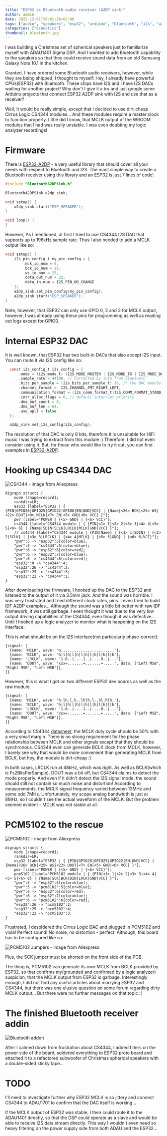 ```yaml
---
title: "ESP32 as Bluetooth audio receiver (A2DP sink)"
author: admin
date: 2022-12-01T20:01:28+02:00
tags: ["audio", "speakers", "esp32", "arduino", "bluetooth", "i2s", "a2dp"]
categories: ["acoustics"]
thumbnail: bluetooth.jpg
---
```


I was building a Christmas set of spherical speakers just to familiarize myself with ADAU1401 Sigma DSP. And I wanted to add Bluetooth
capability to the speakers so that they could receive sound data from an old Samsung Galaxy Note 10.1 in the kitchen.

Granted, I have ordered some Bluetooth audio receivers, however, while they are being shipped, I thought to myself: Hey, I already have 
powerful CPUs(ESP32) with Bluetooth. These chips have I2S and I have I2S DACs waiting for another project! Why don't I give it a try and just google
some Arduino projects that connect ESP32 A2DP sink with I2S and use that as a receiver?

Well, It would be really simple, except that I decided to use dirt-cheap Cirrus Logic CS4344 modules... And these modules require a master clock to function properly.
Little did I know, that MCLK output of the WROOM modules that I had was really unstable. I was even doubting my logic analyzer recordings!

# Firmware

There is [ESP32-A2DP](https://github.com/pschatzmann/ESP32-A2DP) - a very useful library that should cover all your needs with respect to Bluetooth and I2S. The most simple way to
create a Bluetooth receiver using this library and an ESP32 is just 7 lines of code!

```c
#include "BluetoothA2DPSink.h"

BluetoothA2DPSink a2dp_sink;

void setup() {
    a2dp_sink.start("ESP_SPEAKER");
}

void loop() {
}
```

However, As I mentioned, at first I tried to use CS4344 I2S DAC that supports up to 196kHz sample rate. Thus I also needed to add a MCLK output like so:

```c
void setup() {
    i2s_pin_config_t my_pin_config = {
        .mck_io_num = 0,
        .bck_io_num = 26,
        .ws_io_num = 25,
        .data_out_num = 22,
        .data_in_num = I2S_PIN_NO_CHANGE
    };
    a2dp_sink.set_pin_config(my_pin_config);
    a2dp_sink.start("ESP_SPEAKER");
}
```

Note, however, that ESP32 can only use GPIO 0, 2 and 3 for MCLK output, however, I was already using these pins for programming as well as reading out logs except for GPIO0.

# Internal ESP32 DAC

It is well known, that ESP32 has two built-in DACs that also accept I2S input. You can route it via I2S config like so:

```c
  const i2s_config_t i2s_config = {
      .mode = (i2s_mode_t) (I2S_MODE_MASTER | I2S_MODE_TX | I2S_MODE_DAC_BUILT_IN),
      .sample_rate = 44100, // corrected by info from bluetooth
      .bits_per_sample = (i2s_bits_per_sample_t) 16, /* the DAC module will only take the 8bits from MSB */
      .channel_format =  I2S_CHANNEL_FMT_RIGHT_LEFT,
      .communication_format = (i2s_comm_format_t)I2S_COMM_FORMAT_STAND_MSB,
      .intr_alloc_flags = 0, // default interrupt priority
      .dma_buf_count = 8,
      .dma_buf_len = 64,
      .use_apll = false
  };

  a2dp_sink.set_i2s_config(i2s_config);
```

The resolution of that DAC is only 8 bits, therefore it is unsuitable for HiFi music I was trying to extract from this module :)
Therefore, I did not even consider using it. But, for those who would like to try it out, you can find examples in [ESP32-A2DP](https://github.com/pschatzmann/ESP32-A2DP).

# Hooking up CS4344 DAC

![CS4344 - image from Aliexpress](cs4344.jpg)

```viz-dot
digraph structs {
    node [shape=record];
    rankdir=LR;
    esp32 [label="ESP32 | { {PIN|GPIO26|GPIO25|GPIO22|GPIO0|EN|GND|VCC} | {Name|<26> BCK|<25> WS|<22> DOUT|<0> MCLK|<7> EN|<5> GND|<6> VCC} }"];
    pwr [label="POWER | {<5> GND} | {<6> VCC}"];
    cs4344 [label="CS4344 module | { {PIN|<1> 1|<2> 2|<3> 3|<4> 4|<5> 5|<6> 6} | {Name|SDIN|SCLK|LRCLK|MCLK|GND|VCC} }"];
    // cs4344 [label="CS4344 module | {PIN|Name} | {<1> 1|SDIN} | {<2> 2|SCLK} | {<3> 3|LRCLK} | {<4> 4|MCLK} | {<5> 5|GND} | {<6> 6|VCC}"];
    "pwr":5 -> "esp32":5[color=blue];
    "pwr":5 -> "cs4344":5[color=blue];
    "pwr":6 -> "esp32":6[color=red];
    "pwr":6 -> "esp32":7[color=blue];
    "pwr":6 -> "cs4344":6[color=red];
    "esp32":0 -> "cs4344":4;
    "esp32":26 -> "cs4344":2;
    "esp32":25 -> "cs4344":3;
    "esp32":22 -> "cs4344":1;
}
```

After downloading the firmware, I hooked up the DAC to the ESP32 and listened to the output of it via 3.5mm jack. And the sound was horrible. I was very frustrated and tried different clock rates, pins. I even tried to build IDF A2DP examples... Although the sound was a little bit better with raw IDF framework, it was still garbage. I even thought it was due to the very low output driving capabilities of the CS4344, even though it was defective... Until I hooked up a logic analyzer to monitor what is happening on the I2S interface.

This is what should be on the I2S interface(not particularly phase-correct):

```wave
{signal: [
  {name: 'MCLK', wave: 'n........................'},
  {name: 'BCLK', wave: 'h|l|h|l|h|l|h|l|h|l|h|l|h'},
  {name: 'LRCLK', wave: '1.0..|....1..|....0..|...'},
  {name: 'DOUT', wave: 'xxx=.......=.......=.....', data: ["Left MSB", "Right MSB", "Left MSB"]},
]}
```

However, this is what I got on two different ESP32 dev boards as well as the raw module:

```wave
{signal: [
  {name: 'MCLK', wave: 'h.lh.l.h..lhlh.l..hl.hlh.'},
  {name: 'BCLK', wave: 'h|l|h|l|h|l|h|l|h|l|h|l|h'},
  {name: 'LRCLK', wave: '1.0..|....1..|....0..|...'},
  {name: 'DOUT', wave: 'xxx=.......=.......=.....', data: ["Left MSB", "Right MSB", "Left MSB"]},
]}
```

According to CS4344 [datasheet](https://www.mouser.com/datasheet/2/76/CS4344-45-48_F2-472818.pdf), the MCLK duty cycle should be 50% with a very small margin. There is no strong requirement for the phase relationship between MCLK and other signals except that they should be synchronous. CS4344 even can generate BCLK clock from MCLK, however, I barely see why that would be more 
convenient than generating MCLK from BCLK, but hey, the module is dirt-cheap :)

In both cases, LRCLK run at 48kHz, which was right. As well as BCLK(which is Fs*2*BitsPerSample). DOUT was a bit off, but CS4344 claims to detect the mode properly. And even if it didn't detect the I2S signal mode, the sound should still not contain so much noise and distortion!
According to measurements, the MCLK signal frequency varied between 13MHz and some odd 7MHz. Unfortunately, my scope analog bandwidth is just at 8MHz, so I couldn't see the actual waveform of the MCLK.
But the problem seemed evident - MCLK was not stable at all.

# PCM5102 to the rescue

![PCM5102 - image from Aliexpress](pcm5102-board.jpg)

```viz-dot
digraph structs {
    node [shape=record];
    rankdir=LR;
    esp32 [label="ESP32 | { {PIN|GPIO26|GPIO25|GPIO22|EN|GND|VCC} | {Name|<26> BCK|<25> WS|<22> DOUT|<7> EN|<5> GND|<6> VCC} }"];
    pwr [label="POWER | {<5> GND} | {<6> VCC}"];
    pcm5102 [label="PCM5102 module | { {PIN|<1> 1|<2> 2|<3> 3|<4> 4|<5> 5|<6> 6} | {Name|SCK|BCK|DIN|LRCK|GND|VCC} }"];
    "pwr":5 -> "esp32":5[color=blue];
    "pwr":5 -> "pcm5102":5[color=blue];
    "pwr":6 -> "esp32":6[color=red];
    "pwr":6 -> "esp32":7[color=blue];
    "pwr":6 -> "pcm5102":6[color=red];
    "esp32":26 -> "pcm5102":2;
    "esp32":25 -> "pcm5102":4;
    "esp32":22 -> "pcm5102":3;
}
```
Frustrated, I desoldered the Cirrus Logic DAC and plugged in PCM5102 and viola! Perfect sound! No noise, no distortion - perfect.
Although, this board has to be configured like so:

![PCM5102 Jumpers - image from Aliexpress](pcm5102-jumpers.jpg)

Plus, the SCK jumper must be shorted on the front side of the PCB.

The thing is, PCM5102 can generate its own MCLK from BCLK provided by ESP32, so that confirms my(grounded and confirmed by a logic analyzer) suspicion, that the MCLK output from ESP32 is garbage.
Interestingly enough, I did not find any useful articles about marrying ESP32 and CS4344, but there was one elusive question on some forum regarding dirty MCLK output... But there were no further messages
on that topic :(

# The finished Bluetooth receiver addin

![Bluetooth addon](bluetooth1.jpg)

After I calmed down from frustration about CS4344, I added filters on the power side of the board, soldered everything to ESP32 proto board and attached it to a refactored
subwoofer of Christmas spherical speakers with a double-sided sticky tape...

# TODO

I'll need to investigate further why ESP32 MCLK is so jittery and connect CS4344 to ADAU1701 to confirm that the DAC itself is working...

If the MCLK output of ESP32 was stable, I then could route it to the ADAU1401 directly, so that the DSP could operate as a slave and would
be able to receive I2S data stream directly. This way I wouldn't even need so heavy filtering on the power supply side from both ADAU and the ESP32...
